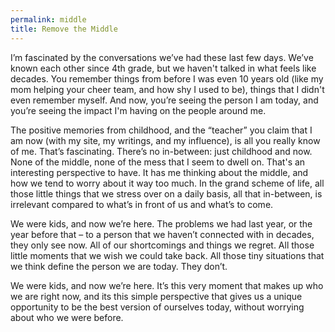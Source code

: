 ```yaml
---
permalink: middle
title: Remove the Middle
---
```


I’m fascinated by the conversations we’ve had these last few days. We’ve known each other since 4th grade, but we haven't talked in what feels like decades. You remember things from before I was even 10 years old (like my mom helping your cheer team, and how shy I used to be), things that I didn't even remember myself. And now, you’re seeing the person I am today, and you’re seeing the impact I'm having on the people around me.

The positive memories from childhood, and the “teacher” you claim that I am now (with my site, my writings, and my influence), is all you really know of me. That’s fascinating. There’s no in-between: just childhood and now. None of the middle, none of the mess that I seem to dwell on. That's an interesting perspective to have. It has me thinking about the middle, and how we tend to worry about it way too much. In the grand scheme of life, all those little things that we stress over on a daily basis, all that in-between, is irrelevant compared to what’s in front of us and what’s to come.

We were kids, and now we’re here. The problems we had last year, or the year before that – to a person that we haven’t connected with in decades, they only see now. All of our shortcomings and things we regret. All those little moments that we wish we could take back. All those tiny situations that we think define the person we are today. They don’t.

We were kids, and now we’re here. It’s this very moment that makes up who we are right now, and its this simple perspective that gives us a unique opportunity to be the best version of ourselves today, without worrying about who we were before.